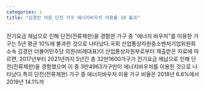 ```yaml
---
categories: i
title: "김경만 의원 단전 가구 에너지바우처 이용률 10 불과"
---
```

전기요금 체납으로 인해 단전(전류제한)을 경험한 가구 중 "에너지 바우처"를 이용한 가구는 5년 평균 10%에 불과한 것으로 나타났다.국회 산업통상자원중소벤처기업위원회 소속 김경만 더불어민주당 의원(비례대표)이 산업통상자원부로부터 제출받은 자료에 따르면, 2017년부터 2021년까지 5년간 총 32만1600가구가 전기요금 체납으로 인해 단전(전류제한)을 경험했으며 이 중 3만4963가구만이 에너지바우처를 이용한 것으로 나타났다.특히 단전(전류제한) 가구 중 에너지바우처 이용 가구 비율은 2018년 6.8%에서 2019년 14.1%까